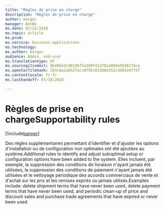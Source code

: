 ```yaml
---
title: "Règles de prise en charge"
description: "Règles de prise en charge"
author: margoc
manager: AnnBe
ms.date: 07/22/2018
ms.topic: article
ms.prod: 
ms.service: business-applications
ms.technology: 
ms.author: margoc
audience: Admin, end-user
ms.translationtype: HT
ms.sourcegitcommit: 0b40bb3c98145f5a260f412701a884a5936174ce
ms.openlocfilehash: 203c8a2a852facc8f95c651084352c3db524f75f
ms.contentlocale: fr-fr
ms.lasthandoff: 07/18/2018

---
```

#  <a name="supportability-rules"></a><span data-ttu-id="23949-103">Règles de prise en charge</span><span class="sxs-lookup"><span data-stu-id="23949-103">Supportability rules</span></span>

[!include[banner](../../includes/banner.md)]

<span data-ttu-id="23949-104">Des règles supplémentaires permettant d'identifier et d'ajuster les options d'installation ou de configuration non optimales ont été ajoutées au système.</span><span class="sxs-lookup"><span data-stu-id="23949-104">Additional rules to identify and adjust suboptimal setup or configuration options have been added to the system.</span></span> <span data-ttu-id="23949-105">Elles incluent, par exemple, la suppression des conditions de livraison n'ayant jamais été utilisées, la suppression des conditions de paiement n'ayant jamais été utilisées et le nettoyage périodique des accords commerciaux de vente et d'achat sur les prix et les remises expirés ou jamais utilisés.</span><span class="sxs-lookup"><span data-stu-id="23949-105">Examples include: delete shipment terms that have never been used, delete payment terms that have never been used, and periodic clean-up of price and discount sales and purchase trade agreements that have expired or never been used.</span></span>


